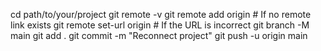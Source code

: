 cd path/to/your/project
git remote -v
git remote add origin <repository-URL>  # If no remote link exists
git remote set-url origin <repository-URL>  # If the URL is incorrect
git branch -M main
git add .
git commit -m "Reconnect project"
git push -u origin main
